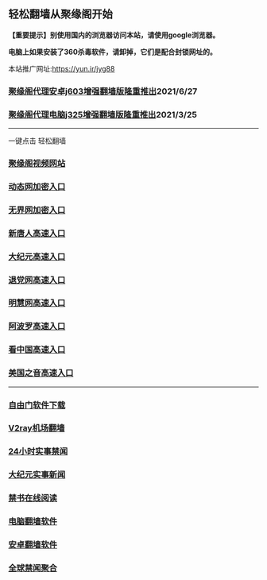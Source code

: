 ## 轻松翻墙从聚缘阁开始

**【重要提示】别使用国内的浏览器访问本站，请使用google浏览器。**

**电脑上如果安装了360杀毒软件，请卸掉，它们是配合封锁网址的。**

本站推广网址:https://yun.ir/jyg88

### [聚缘阁代理安卓j603增强翻墙版隆重推出](https://gitlab.com/juyuange/2/-/raw/master/j603.apk)2021/6/27

### [聚缘阁代理电脑j325增强翻墙版隆重推出](https://gitlab.com/juyuange/2/-/raw/master/j325dn.rar)2021/3/25

***

一键点击 轻松翻墙

### [聚缘阁视频网站](https://purple-rain-5f7f.dawew3.workers.dev)

### [动态网加密入口](https://c2.oooa2.ga/jyg/e444r)

### [无界网加密入口](https://c2.oooa2.ga/afff/n12r)

### [新唐人高速入口](https://c2.oooa2.ga/mmmg/e5n)

### [大纪元高速入口](https://c2.oooa2.ga/yyyyy/e7n)

### [退党网高速入口](https://c2.oooa2.ga/aakkk/e8m)

### [明慧网高速入口](https://c2.oooa2.ga/aakkk/e3m)

### [阿波罗高速入口](https://c2.oooa2.ga/aakkk/e13m)

### [看中国高速入口](https://c2.oooa2.ga/aakkk/e11m)

### [美国之音高速入口](https://c2.oooa2.ga/aakkk/e18m)

***






### [自由门软件下载](https://git.io/skyfree)

### [V2ray机场翻墙](https://github.com/bannedbook/fanqiang/wiki/V2ray%E6%9C%BA%E5%9C%BA)

### [24小时实事禁闻](https://github.com/fyvn2199/djy/blob/master/gb/n24hr.md?dfh#1)

### [大纪元实事新闻](https://github.com/fyvn2199/djy/blob/master/gb/nsc413.md?dfh#1)

### [禁书在线阅读](https://github.com/txyzum203/djy/blob/master/gb/9p.md?flntdtv#1)

### [电脑翻墙软件](https://github.com/Alvin9999/new-pac/wiki)

### [安卓翻墙软件](https://git.io/afq)

### [全球禁闻聚合](https://github.com/gfw-breaker/banned-news1/blob/master/README.md)












